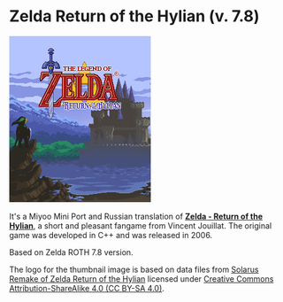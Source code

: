 # Zelda Return of the Hylian (v. 7.8)

![Zelda Return of the Hylian logo](thumbnail.png)

It's a Miyoo Mini Port and Russian translation of [**Zelda - Return of the Hylian**](http://www.zeldaroth.fr/), a short and pleasant fangame from Vincent Jouillat. The original game was developed in C++ and was released in 2006.

Based on Zelda ROTH 7.8 version.

The logo for the thumbnail image is based on data files from [Solarus Remake of Zelda Return of the Hylian](https://gitlab.com/solarus-games/games/zelda-roth-se) licensed under [Creative Commons Attribution-ShareAlike 4.0 (CC BY-SA 4.0)](http://creativecommons.org/licenses/by-sa/4.0/).
